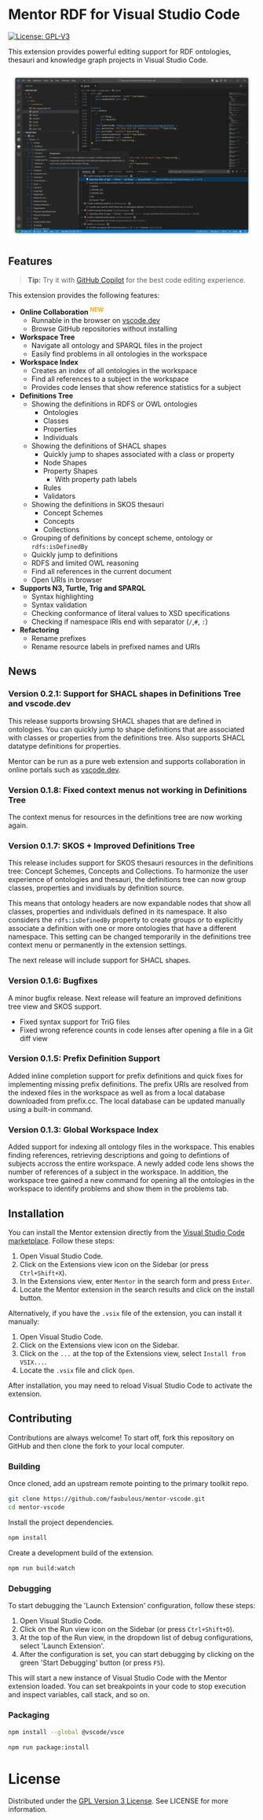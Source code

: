 # Mentor RDF for Visual Studio Code
[![License: GPL-V3](https://img.shields.io/badge/license-GPL3-brightgree)](./LICENSE)

This extension provides powerful editing support for RDF ontologies, thesauri and knowledge graph projects in Visual Studio Code.

<img src="https://raw.githubusercontent.com/faubulous/mentor-vscode/main/media/screenshot.png" alt="The Mentor extension showing the workspace explorer and the ontology definitions tree view.">

## Features
> **Tip:** Try it with <a href="https://marketplace.visualstudio.com/items?itemName=GitHub.copilot">GitHub Copilot</a> for the best code editing experience.

This extension provides the following features:

- **Online Collaboration <sup style="color: orange">NEW</sup>**
  - Runnable in the browser on [vscode.dev](https://vscode.dev)
  - Browse GitHub repositories without installing
- **Workspace Tree**
  - Navigate all ontology and SPARQL files in the project
  - Easily find problems in all ontologies in the workspace
- **Workspace Index**
  - Creates an index of all ontologies in the workspace
  - Find all references to a subject in the workspace
  - Provides code lenses that show reference statistics for a subject
- **Definitions Tree**
  - Showing the definitions in RDFS or OWL ontologies
    - Ontologies
    - Classes
    - Properties
    - Individuals
  - Showing the definitions of SHACL shapes
    - Quickly jump to shapes associated with a class or property
    - Node Shapes
    - Property Shapes
      - With property path labels
    - Rules
    - Validators
  - Showing the definitions in SKOS thesauri
    - Concept Schemes
    - Concepts
    - Collections
  - Grouping of definitions by concept scheme, ontology or `rdfs:isDefinedBy`
  - Quickly jump to definitions
  - RDFS and limited OWL reasoning
  - Find all references in the current document
  - Open URIs in browser
- **Supports N3, Turtle, Trig and SPARQL**
  - Syntax highlighting
  - Syntax validation
  - Checking conformance of literal values to XSD specifications
  - Checking if namespace IRIs end with separator (`/`,`#`, `:`)
- **Refactoring**
  - Rename prefixes
  - Rename resource labels in prefixed names and URIs

## News
### Version 0.2.1: Support for SHACL shapes in Definitions Tree and vscode.dev
This release supports browsing SHACL shapes that are defined in ontologies. You can quickly jump to shape definitions that are associated with classes or properties from the definitions tree. Also supports SHACL datatype definitions for properties.

Mentor can be run as a pure web extension and supports collaboration in online portals such as [vscode.dev](https://vscode.dev).

### Version 0.1.8: Fixed context menus not working in Definitions Tree
The context menus for resources in the definitions tree are now working again.

### Version 0.1.7: SKOS + Improved Definitions Tree
This release includes support for SKOS thesauri resources in the definitions tree: Concept Schemes, Concepts and Collections. To harmonize the user experience of ontologies and thesauri, the definitions tree can now group classes, properties and invidiuals by definition source.

This means that ontology headers are now expandable nodes that show all classes, properties and individuals defined in its namespace. It also considers the `rdfs:isDefinedBy` property to create groups or to explicitly associate a definition with one or more ontologies that have a different namespace. This setting can be changed temporarily in the definitions tree context menu or permanently in the extension settings.

The next release will include support for SHACL shapes.

### Version 0.1.6: Bugfixes
A minor bugfix release. Next release will feature an improved definitions tree view and SKOS support.
- Fixed syntax support for TriG files
- Fixed wrong reference counts in code lenses after opening a file in a Git diff view

### Version 0.1.5: Prefix Definition Support
Added inline completion support for prefix definitions and quick fixes for implementing missing prefix definitions. The prefix URIs are resolved from the indexed files in the workspace as well as from a local database downloaded from prefix.cc. The local database can be updated manually using a built-in command.

### Version 0.1.3: Global Workspace Index
Added support for indexing all ontology files in the workspace. This enables finding references, retrieving descriptions and going to defintions of subjects accross the entire workspace. A newly added code lens shows the number of references of a subject in the workspace. In addition, the workspace tree gained a new command for opening all the ontologies in the workspace to identify problems and show them in the problems tab.

## Installation

You can install the Mentor extension directly from the [Visual Studio Code marketplace](https://marketplace.visualstudio.com/VSCode). Follow these steps:

1. Open Visual Studio Code.
2. Click on the Extensions view icon on the Sidebar (or press `Ctrl+Shift+X`).
3. In the Extensions view, enter `Mentor` in the search form and press `Enter`.
4. Locate the Mentor extension in the search results and click on the install button.

Alternatively, if you have the `.vsix` file of the extension, you can install it manually:

1. Open Visual Studio Code.
2. Click on the Extensions view icon on the Sidebar.
3. Click on the `...` at the top of the Extensions view, select `Install from VSIX...`.
4. Locate the `.vsix` file and click `Open`.

After installation, you may need to reload Visual Studio Code to activate the extension.

## Contributing

Contributions are always welcome! To start off, fork this repository on GitHub and then clone the fork to your local computer.

### Building

Once cloned, add an upstream remote pointing to the primary toolkit repo.

```bash
git clone https://github.com/faubulous/mentor-vscode.git
cd mentor-vscode
```

Install the project dependencies.

```bash
npm install
```

Create a development build of the extension.

```bash
npm run build:watch
```

### Debugging

To start debugging the 'Launch Extension' configuration, follow these steps:

1. Open Visual Studio Code.
2. Click on the Run view icon on the Sidebar (or press `Ctrl+Shift+D`).
3. At the top of the Run view, in the dropdown list of debug configurations, select 'Launch Extension'.
4. After the configuration is set, you can start debugging by clicking on the green 'Start Debugging' button (or press `F5`).

This will start a new instance of Visual Studio Code with the Mentor extension loaded. You can set breakpoints in your code to stop execution and inspect variables, call stack, and so on.

### Packaging 
```bash
npm install --global @vscode/vsce
```

```bash
npm run package:install
```

# License
Distributed under the [GPL Version 3 License](LICENSE). See LICENSE for more information.
